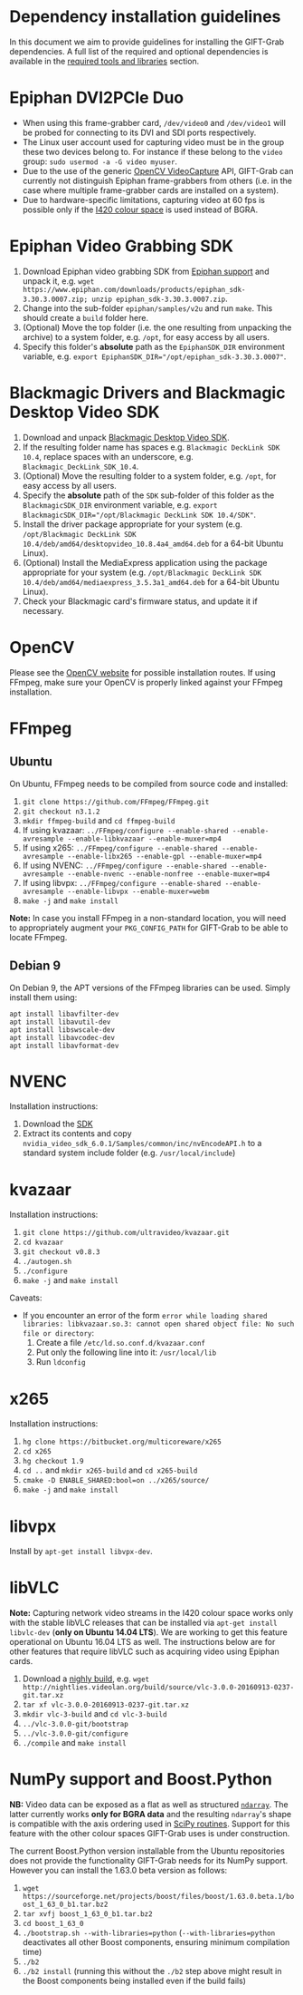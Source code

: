 # Dependency installation guidelines

In this document we aim to provide guidelines for installing the GIFT-Grab dependencies.
A full list of the required and optional dependencies is available in the [required tools and libraries](doc/requirements.md) section.


# Epiphan DVI2PCIe Duo

* When using this frame-grabber card, `/dev/video0` and `/dev/video1` will be probed for connecting to its DVI and SDI ports respectively.
* The Linux user account used for capturing video must be in the group these two devices belong to. For instance if these belong to the `video` group: `sudo usermod -a -G video myuser`.
* Due to the use of the generic [OpenCV VideoCapture](http://docs.opencv.org/2.4/modules/highgui/doc/reading_and_writing_images_and_video.html#VideoCapture::VideoCapture%28int%20device%29) API, GIFT-Grab can currently not distinguish Epiphan frame-grabbers from others (i.e. in the case where multiple frame-grabber cards are installed on a system).
* Due to hardware-specific limitations, capturing video at 60 fps is possible only if the [I420 colour space](https://wiki.videolan.org/YUV#I420) is used instead of BGRA.


# Epiphan Video Grabbing SDK

1. Download Epiphan video grabbing SDK from [Epiphan support](https://www.epiphan.com/support/) and unpack it, e.g. `wget https://www.epiphan.com/downloads/products/epiphan_sdk-3.30.3.0007.zip; unzip epiphan_sdk-3.30.3.0007.zip`.
1. Change into the sub-folder `epiphan/samples/v2u` and run `make`. This should create a `build` folder here.
1. (Optional) Move the top folder (i.e. the one resulting from unpacking the archive) to a system folder, e.g. `/opt`, for easy access by all users.
1. Specify this folder's **absolute** path as the `EpiphanSDK_DIR` environment variable, e.g. `export EpiphanSDK_DIR="/opt/epiphan_sdk-3.30.3.0007"`.


# Blackmagic Drivers and Blackmagic Desktop Video SDK

1. Download and unpack [Blackmagic Desktop Video SDK](https://www.blackmagicdesign.com/support).
1. If the resulting folder name has spaces e.g. `Blackmagic DeckLink SDK 10.4`, replace spaces with an underscore, e.g. `Blackmagic_DeckLink_SDK_10.4`.
1. (Optional) Move the resulting folder to a system folder, e.g. `/opt`, for easy access by all users.
1. Specify the **absolute** path of the `SDK` sub-folder of this folder as the `BlackmagicSDK_DIR` environment variable, e.g. `export BlackmagicSDK_DIR="/opt/Blackmagic DeckLink SDK 10.4/SDK"`.
1. Install the driver package appropriate for your system (e.g. `/opt/Blackmagic DeckLink SDK 10.4/deb/amd64/desktopvideo_10.8.4a4_amd64.deb` for a 64-bit Ubuntu Linux).
1. (Optional) Install the MediaExpress application using the package appropriate for your system (e.g. `/opt/Blackmagic DeckLink SDK 10.4/deb/amd64/mediaexpress_3.5.3a1_amd64.deb` for a 64-bit Ubuntu Linux).
1. Check your Blackmagic card's firmware status, and update it if necessary.


# OpenCV

Please see the [OpenCV website](http://opencv.org/) for possible installation routes.
If using FFmpeg, make sure your OpenCV is properly linked against your FFmpeg installation.


# FFmpeg

## Ubuntu

On Ubuntu, FFmpeg needs to be compiled from source code and installed:

1. `git clone https://github.com/FFmpeg/FFmpeg.git`
1. `git checkout n3.1.2`
1. `mkdir ffmpeg-build` and `cd ffmpeg-build`
1. If using kvazaar: `../FFmpeg/configure --enable-shared --enable-avresample --enable-libkvazaar --enable-muxer=mp4`
1. If using x265: `../FFmpeg/configure --enable-shared --enable-avresample --enable-libx265 --enable-gpl --enable-muxer=mp4`
1. If using NVENC: `../FFmpeg/configure --enable-shared --enable-avresample --enable-nvenc --enable-nonfree --enable-muxer=mp4`
1. If using libvpx: `../FFmpeg/configure --enable-shared --enable-avresample --enable-libvpx --enable-muxer=webm`
1. `make -j` and `make install`

**Note:** In case you install FFmpeg in a non-standard location, you will need to appropriately augment your `PKG_CONFIG_PATH` for GIFT-Grab to be able to locate FFmpeg.

## Debian 9

On Debian 9, the APT versions of the FFmpeg libraries can be used.
Simply install them using:

```
apt install libavfilter-dev
apt install libavutil-dev
apt install libswscale-dev
apt install libavcodec-dev
apt install libavformat-dev
```


# NVENC

Installation instructions:

1. Download the [SDK](https://developer.nvidia.com/video-sdk-601)
1. Extract its contents and copy `nvidia_video_sdk_6.0.1/Samples/common/inc/nvEncodeAPI.h` to a standard system include folder (e.g. `/usr/local/include`)


# kvazaar

Installation instructions:

1. `git clone https://github.com/ultravideo/kvazaar.git`
1. `cd kvazaar`
1. `git checkout v0.8.3`
1. `./autogen.sh`
1. `./configure`
1. `make -j` and `make install`

Caveats:

* If you encounter an error of the form `error while loading shared libraries: libkvazaar.so.3: cannot open shared object file: No such file or directory`:
   1. Create a file `/etc/ld.so.conf.d/kvazaar.conf`
   1. Put only the following line into it: `/usr/local/lib`
   1. Run `ldconfig`


# x265

Installation instructions:

1. `hg clone https://bitbucket.org/multicoreware/x265`
1. `cd x265`
1. `hg checkout 1.9`
1. `cd ..` and `mkdir x265-build` and `cd x265-build`
1. `cmake -D ENABLE_SHARED:bool=on ../x265/source/`
1. `make -j` and `make install`


# libvpx

Install by `apt-get install libvpx-dev`.


# libVLC

**Note:** Capturing network video streams in the I420 colour space works only with the stable libVLC releases that can be installed via `apt-get install libvlc-dev` (**only on Ubuntu 14.04 LTS**).
We are working to get this feature operational on Ubuntu 16.04 LTS as well.
The instructions below are for other features that require libVLC such as acquiring video using Epiphan cards.

1. Download a [nighly build](http://nightlies.videolan.org/build/source/?C=M;O=D), e.g. `wget http://nightlies.videolan.org/build/source/vlc-3.0.0-20160913-0237-git.tar.xz`
1. `tar xf vlc-3.0.0-20160913-0237-git.tar.xz`
1. `mkdir vlc-3-build` and `cd vlc-3-build`
1. `../vlc-3.0.0-git/bootstrap`
1. `../vlc-3.0.0-git/configure`
1. `./compile` and `make install`


# NumPy support and Boost.Python

**NB:** Video data can be exposed as a flat as well as structured [`ndarray`](https://docs.scipy.org/doc/numpy/reference/arrays.ndarray.html).
The latter currently works **only for BGRA data** and the resulting `ndarray`'s shape is compatible with the axis ordering used in [SciPy routines](https://docs.scipy.org/doc/scipy/reference/).
Support for this feature with the other colour spaces GIFT-Grab uses is under construction.

The current Boost.Python version installable from the Ubuntu repositories does not provide the functionality GIFT-Grab needs for its NumPy support.
However you can install the 1.63.0 beta version as follows:

1. `wget https://sourceforge.net/projects/boost/files/boost/1.63.0.beta.1/boost_1_63_0_b1.tar.bz2`
1. `tar xvfj boost_1_63_0_b1.tar.bz2`
1. `cd boost_1_63_0`
1. `./bootstrap.sh --with-libraries=python` (`--with-libraries=python` deactivates all other Boost components, ensuring minimum compilation time)
1. `./b2`
1. `./b2 install` (running this without the `./b2` step above might result in the Boost components being installed even if the build fails)
